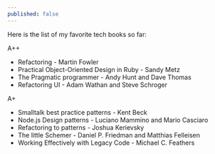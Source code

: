 ```yaml
---
published: false
---
```

Here is the list of my favorite tech books so far:

A++
- Refactoring - Martin Fowler
- Practical Object-Oriented Design in Ruby - Sandy Metz
- The Pragmatic programmer - Andy Hunt and Dave Thomas
- Refactoring UI - Adam Wathan and Steve Schroger


A+
- Smalltalk best practice patterns - Kent Beck
- Node.js Design patterns - Luciano Mammino and Mario Casciaro
- Refactoring to patterns - Joshua Kerievsky
- The little Schemer - Daniel P. Friedman and Matthias Felleisen
- Working Effectively with Legacy Code - Michael C. Feathers